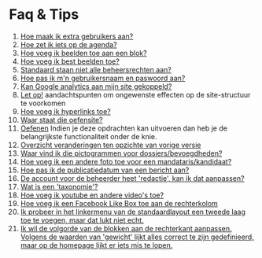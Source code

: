 # Faq & Tips


1. [Hoe maak ik extra gebruikers aan?](./account_aanmaken.md)
2. [Hoe zet ik iets op de agenda?](./agenda.md)
3. [Hoe voeg ik beelden toe aan een blok?](./beelden_in_blokken.md)
3. [Hoe voeg ik best beelden toe?](./beelden_toevoegen.md)
4. [Standaard staan niet alle beheersrechten aan?](./beheersrechten.md)
4. [Hoe pas ik m'n gebruikersnaam en paswoord aan?](gebruikersnaam_paswoord_aanpassen.md)
5. [Kan Google analytics aan mijn site gekoppeld?](./google_analytics.md)
6. [Let op!](./let_op.md) aandachtspunten om ongewenste effecten op de site-structuur te voorkomen
5. [Hoe voeg ik hyperlinks toe?](./links_toevoegen.md)
6. [Waar staat die oefensite?](./oefensite.md)
7. [Oefenen](./opdrachten.md) Indien je deze opdrachten kan uitvoeren dan heb je de belangrijkste functionaliteit onder de knie.
6. [Overzicht veranderingen ten opzichte van vorige versie](./overzicht_veranderingen.md)
7. [Waar vind ik die pictogrammen voor dossiers/bevoegdheden?](./pictogrammen.md)
8. [Hoe voeg ik een andere foto toe voor een mandataris/kandidaat?](./profielfotomandataris.md)
9. [Hoe pas ik de publicatiedatum van een bericht aan?](./publicatiedatum_aanpassen.md)
10. [De account voor de beheerder heet 'redactie', kan ik dat aanpassen?](./redactie_account.md)
11. [Wat is een 'taxonomie'?](./taxonomie.md)
12. [Hoe voeg ik youtube en andere video's toe?](video_toevoegen.md)
13. [Hoe voeg ik een Facebook Like Box toe aan de rechterkolom](facebook_likebox.md)
14. [Ik probeer in het linkermenu van de standaardlayout een tweede laag toe te voegen, maar dat lukt niet echt.](uitklapbaar_navigatiemenu.md)
15. [Ik wil de volgorde van de blokken aan de rechterkant aanpassen. Volgens de waarden van 'gewicht' lijkt alles correct te zijn gedefinieerd, maar op de homepage lijkt er iets mis te lopen.](volgorde_rechterblokken_aanpassen.md)